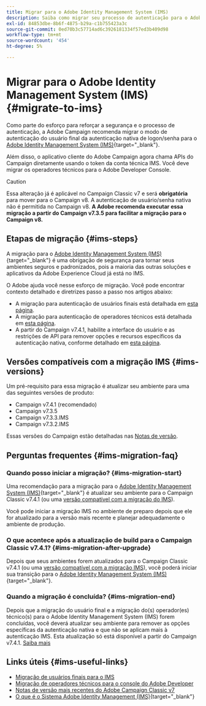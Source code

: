 ```yaml
---
title: Migrar para o Adobe Identity Management System (IMS)
description: Saiba como migrar seu processo de autenticação para o Adobe Identity Management System (IMS)
exl-id: 84853dbe-8b6f-4875-b29a-c1b755423a3c
source-git-commit: 0ed70b3c57714ad6c3926181334f57ed3b409d98
workflow-type: tm+mt
source-wordcount: '454'
ht-degree: 5%

---
```


# Migrar para o Adobe Identity Management System (IMS) {#migrate-to-ims}

Como parte do esforço para reforçar a segurança e o processo de autenticação, a Adobe Campaign recomenda migrar o modo de autenticação do usuário final da autenticação nativa de logon/senha para o [Adobe Identity Management System (IMS)](https://helpx.adobe.com/br/enterprise/using/identity.html){target="_blank"}.

Além disso, o aplicativo cliente do Adobe Campaign agora chama APIs do Campaign diretamente usando o token da conta técnica IMS. Você deve migrar os operadores técnicos para o Adobe Developer Console.

>[!CAUTION]
>
>Essa alteração já é aplicável no Campaign Classic v7 e será **obrigatória** para mover para o Campaign v8. A autenticação de usuário/senha nativa não é permitida no Campaign v8. **A Adobe recomenda executar essa migração a partir do Campaign v7.3.5 para facilitar a migração para o Campaign v8.**
>

## Etapas de migração {#ims-steps}

A migração para o [Adobe Identity Management System (IMS)](https://helpx.adobe.com/br/enterprise/using/identity.html){target="_blank"} é uma obrigação de segurança para tornar seus ambientes seguros e padronizados, pois a maioria das outras soluções e aplicativos da Adobe Experience Cloud já está no IMS.

O Adobe ajuda você nesse esforço de migração. Você pode encontrar contexto detalhado e diretrizes passo a passo nos artigos abaixo:

* A migração para autenticação de usuários finais está detalhada em [esta página](migrate-users-to-ims.md).
* A migração para autenticação de operadores técnicos está detalhada em [esta página](ims-migration.md).
* A partir do Campaign v7.4.1, habilite a interface do usuário e as restrições de API para remover opções e recursos específicos da autenticação nativa, conforme detalhado em [esta página](impact-ims-migration.md).


## Versões compatíveis com a migração IMS {#ims-versions}

Um pré-requisito para essa migração é atualizar seu ambiente para uma das seguintes versões de produto:

* Campaign v7.4.1 (recomendado)
* Campaign v7.3.5
* Campaign v7.3.3.IMS
* Campaign v7.3.2.IMS

Essas versões do Campaign estão detalhadas nas [Notas de versão](../../rn/using/latest-release.md).

## Perguntas frequentes {#ims-migration-faq}

### Quando posso iniciar a migração? {#ims-migration-start}

Uma recomendação para a migração para o [Adobe Identity Management System (IMS)](https://helpx.adobe.com/br/enterprise/using/identity.html){target="_blank"} é atualizar seu ambiente para o Campaign Classic v7.4.1 (ou uma [versão compatível com a migração do IMS](#ims-versions)).

Você pode iniciar a migração IMS no ambiente de preparo depois que ele for atualizado para a versão mais recente e planejar adequadamente o ambiente de produção.

### O que acontece após a atualização de build para o Campaign Classic v7.4.1? {#ims-migration-after-upgrade}

Depois que seus ambientes forem atualizados para o Campaign Classic v7.4.1 (ou uma [versão compatível com a migração IMS](#ims-versions)), você poderá iniciar sua transição para o [Adobe Identity Management System (IMS)](https://helpx.adobe.com/br/enterprise/using/identity.html){target="_blank"}.

### Quando a migração é concluída? {#ims-migration-end}

Depois que a migração do usuário final e a migração do(s) operador(es) técnico(s) para o Adobe Identity Management System (IMS) forem concluídas, você deverá atualizar seu ambiente para remover as opções específicas da autenticação nativa e que não se aplicam mais à autenticação IMS. Esta atualização só está disponível a partir do Campaign v7.4.1. [Saiba mais](impact-ims-migration.md)



## Links úteis {#ims-useful-links}

* [Migração de usuários finais para o IMS](migrate-users-to-ims.md)
* [Migração de operadores técnicos para o console do Adobe Developer](ims-migration.md)
* [Notas de versão mais recentes do Adobe Campaign Classic v7](../../rn/using/latest-release.md)
* [O que é o Sistema Adobe Identity Management (IMS)](https://helpx.adobe.com/br/enterprise/using/identity.html){target="_blank"}
